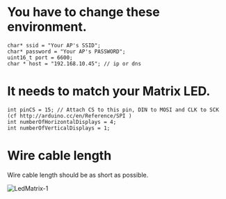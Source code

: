 # You have to change these environment.

```
char* ssid = "Your AP's SSID";
char* password = "Your AP's PASSWORD";
uint16_t port = 6600;
char * host = "192.168.10.45"; // ip or dns
```

# It needs to match your Matrix LED.

```
int pinCS = 15; // Attach CS to this pin, DIN to MOSI and CLK to SCK (cf http://arduino.cc/en/Reference/SPI )
int numberOfHorizontalDisplays = 4;
int numberOfVerticalDisplays = 1;
```

# Wire cable length

Wire cable length should be as short as possible.   


![LedMatrix-1](https://user-images.githubusercontent.com/6020549/68864658-d87d3700-0734-11ea-9c62-08c02b5a8e18.JPG)

